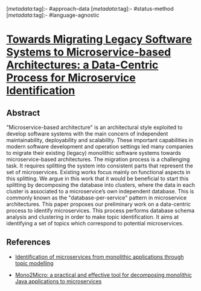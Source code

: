 <!-- deno-fmt-ignore-start -->

[_metadata_:tag]:- #approach-data
[_metadata_:tag]:- #status-method
[_metadata_:tag]:- #language-agnostic

<!-- deno-fmt-ignore-end -->

# [Towards Migrating Legacy Software Systems to Microservice-based Architectures: a Data-Centric Process for Microservice Identification](https://doi.org/10.1109/ICSA-C54293.2022.00010)

## Abstract

"Microservice-based architecture" is an architectural style exploited to develop
software systems with the main concern of independent maintainability,
deployability and scalability. These important capabilities in modern software
development and operation settings led many companies to migrate their existing
(legacy) monolithic software systems towards microservice-based architectures.
The migration process is a challenging task. It requires splitting the system
into consistent parts that represent the set of microservices. Existing works
focus mainly on functional aspects in this splitting. We argue in this work that
it would be beneficial to start this splitting by decomposing the database into
clusters, where the data in each cluster is associated to a microservice’s own
independent database. This is commonly known as the "database-per-service"
pattern in microservice architectures. This paper proposes our preliminary work
on a data-centric process to identify microservices. This process performs
database schema analysis and clustering in order to make topic identification.
It aims at identifying a set of topics which correspond to potential
microservices.

## References

- [Identification of microservices from monolithic applications through topic modelling](./identification-of-microservices-from-monolithic-applications-through-topic-modelling.md)

- [Mono2Micro: a practical and effective tool for decomposing monolithic Java applications to microservices](./mono2micro-a-practical-and-effective-tool-for-decomposing-monolithic-java-applications-to-microservices.md)
